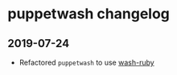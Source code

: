 # puppetwash changelog

## 2019-07-24

* Refactored `puppetwash` to use [wash-ruby](https://github.com/puppetlabs/wash-ruby)
